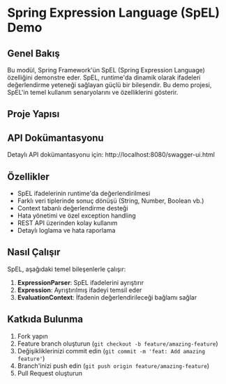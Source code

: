 # Spring Expression Language (SpEL) Demo

## Genel Bakış
Bu modül, Spring Framework'ün SpEL (Spring Expression Language) özelliğini demonstre eder. SpEL, runtime'da dinamik olarak ifadeleri değerlendirme yeteneği sağlayan güçlü bir bileşendir. Bu demo projesi, SpEL'in temel kullanım senaryolarını ve özelliklerini gösterir.

## Proje Yapısı

## API Dokümantasyonu
Detaylı API dokümantasyonu için: http://localhost:8080/swagger-ui.html

## Özellikler
- SpEL ifadelerinin runtime'da değerlendirilmesi
- Farklı veri tiplerinde sonuç dönüşü (String, Number, Boolean vb.)
- Context tabanlı değerlendirme desteği
- Hata yönetimi ve özel exception handling
- REST API üzerinden kolay kullanım
- Detaylı loglama ve hata raporlama

## Nasıl Çalışır
SpEL, aşağıdaki temel bileşenlerle çalışır:
1. **ExpressionParser**: SpEL ifadelerini ayrıştırır
2. **Expression**: Ayrıştırılmış ifadeyi temsil eder
3. **EvaluationContext**: İfadenin değerlendirileceği bağlamı sağlar



## Katkıda Bulunma
1. Fork yapın
2. Feature branch oluşturun (`git checkout -b feature/amazing-feature`)
3. Değişikliklerinizi commit edin (`git commit -m 'feat: Add amazing feature'`)
4. Branch'inizi push edin (`git push origin feature/amazing-feature`)
5. Pull Request oluşturun 